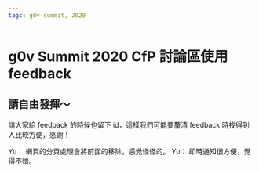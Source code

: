 ```yaml
---
tags: g0v-summit, 2020
---
```


# g0v Summit 2020 CfP 討論區使用 feedback

## 請自由發揮～

請大家給 feedback 的時候也留下 id，這樣我們可能要釐清 feedback 時找得到人比較方便，感謝！

Yu： 網頁的分頁處理會將前面的移除，感覺怪怪的。
Yu： 即時通知很方便，覺得不錯。